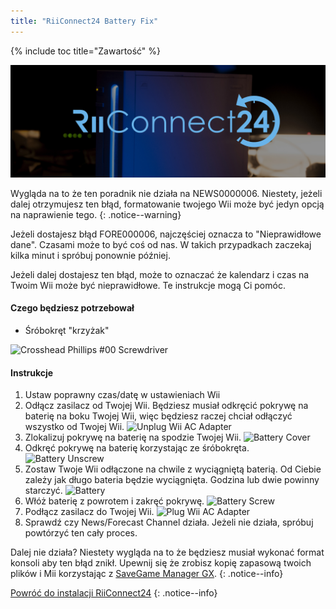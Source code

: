 ```yaml
---
title: "RiiConnect24 Battery Fix"
---
```


{% include toc title="Zawartość" %}

![RiiConnect24 Logo](/images/WiiRC24Logo.jpg)

Wygląda na to że ten poradnik nie działa na NEWS0000006. Niestety, jeżeli dalej otrzymujesz ten błąd, formatowanie twojego Wii może być jedyn opcją na naprawienie tego.
{: .notice--warning}

Jeżeli dostajesz błąd FORE000006, najczęściej oznacza to "Nieprawidłowe dane". Czasami może to być coś od nas. W takich przypadkach zaczekaj kilka minut i spróbuj ponownie później.

Jeżeli dalej dostajesz ten błąd, może to oznaczać że kalendarz i czas na Twoim Wii może być nieprawidłowe. Te instrukcje mogą Ci pomóc.

#### Czego będziesz potrzebował

* Śróbokręt "krzyżak"

![Crosshead Phillips #00 Screwdriver](/images/RiiConnect24/clock/screwdriver.jpg)

#### Instrukcje

1. Ustaw poprawny czas/datę w ustawieniach Wii
1. Odłącz zasilacz od Twojej Wii. Będziesz musiał odkręcić pokrywę na baterię na boku Twojej Wii, więc będziesz raczej chciał odłączyć wszystko od Twojej Wii.
![Unplug Wii AC Adapter](/images/RiiConnect24/clock/unplug.jpg)
1. Zlokalizuj pokrywę na baterię na spodzie Twojej Wii.
![Battery Cover](/images/RiiConnect24/clock/batterycover.jpg)
1. Odkręć pokrywę na baterię korzystając ze śróbokręta.
![Battery Unscrew](http://i.imgur.com/VRRAiSk.gif)
1. Zostaw Twoje Wii odłączone na chwile z wyciągniętą baterią. Od Ciebie zależy jak długo bateria będzie wyciągnięta. Godzina lub dwie powinny starczyć.
![Battery](/images/RiiConnect24/clock/battery.jpg)
1. Włóż baterię z powrotem i zakręć pokrywę.
![Battery Screw](http://i.imgur.com/8MEy5Jo.gif)
1. Podłącz zasilacz do Twojej Wii.
![Plug Wii AC Adapter](/images/RiiConnect24/clock/plug.jpg)
1. Sprawdź czy News/Forecast Channel działa. Jeżeli nie działa, spróbuj powtórzyć ten cały proces.

Dalej nie działa? Niestety wygląda na to że będziesz musiał wykonać format konsoli aby ten błąd znikł. Upewnij się że zrobisz kopię zapasową twoich plików i Mii korzystając z [SaveGame Manager GX](https://sourceforge.net/projects/savegame-manager-gx/files/HBC_SetUp_R127.zip/download).
{: .notice--info}

[Powróć do instalacji RiiConnect24](riiconnect24)
{: .notice--info}
